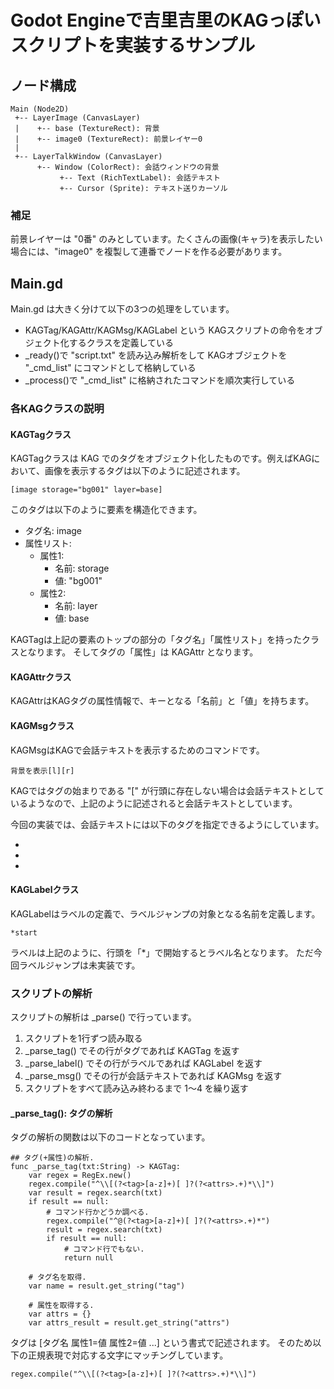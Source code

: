 # Godot Engineで吉里吉里のKAGっぽいスクリプトを実装するサンプル

## ノード構成

```
Main (Node2D)
 +-- LayerImage (CanvasLayer)
 |    +-- base (TextureRect): 背景
 |    +-- image0 (TextureRect): 前景レイヤー0
 |
 +-- LayerTalkWindow (CanvasLayer)
      +-- Window (ColorRect): 会話ウィンドウの背景
           +-- Text (RichTextLabel): 会話テキスト
           +-- Cursor (Sprite): テキスト送りカーソル
```

### 補足
前景レイヤーは "0番" のみとしています。たくさんの画像(キャラ)を表示したい場合には、"image0" を複製して連番でノードを作る必要があります。

## Main.gd
Main.gd は大きく分けて以下の3つの処理をしています。

* KAGTag/KAGAttr/KAGMsg/KAGLabel という KAGスクリプトの命令をオブジェクト化するクラスを定義している
* _ready()で "script.txt" を読み込み解析をして KAGオブジェクトを "_cmd_list" にコマンドとして格納している
* _process()で "_cmd_list" に格納されたコマンドを順次実行している

### 各KAGクラスの説明
#### KAGTagクラス
KAGTagクラスは KAG でのタグをオブジェクト化したものです。例えばKAGにおいて、画像を表示するタグは以下のように記述されます。

```
[image storage="bg001" layer=base]
```

このタグは以下のように要素を構造化できます。

* タグ名: image
* 属性リスト:
	* 属性1:
		* 名前: storage
		* 値: "bg001"
	* 属性2:
		* 名前: layer
		* 値: base

KAGTagは上記の要素のトップの部分の「タグ名」「属性リスト」を持ったクラスとなります。
そしてタグの「属性」は KAGAttr となります。

#### KAGAttrクラス

KAGAttrはKAGタグの属性情報で、キーとなる「名前」と「値」を持ちます。

#### KAGMsgクラス

KAGMsgはKAGで会話テキストを表示するためのコマンドです。

```
背景を表示[l][r]
```

KAGではタグの始まりである "[" が行頭に存在しない場合は会話テキストとしているようなので、上記のように記述されると会話テキストとしています。

今回の実装では、会話テキストには以下のタグを指定できるようにしています。

* [l]: クリック待ち
* [r]: 改行を入れる
* [p]: 改ページ

#### KAGLabelクラス
KAGLabelはラベルの定義で、ラベルジャンプの対象となる名前を定義します。

```
*start
```

ラベルは上記のように、行頭を「*」で開始するとラベル名となります。
ただ今回ラベルジャンプは未実装です。

### スクリプトの解析
スクリプトの解析は _parse() で行っています。

1. スクリプトを1行ずつ読み取る
2. _parse_tag() でその行がタグであれば KAGTag を返す
3. _parse_label() でその行がラベルであれば KAGLabel を返す
4. _parse_msg() でその行が会話テキストであれば KAGMsg を返す
5. スクリプトをすべて読み込み終わるまで 1〜4 を繰り返す

#### _parse_tag(): タグの解析
タグの解析の関数は以下のコードとなっています。

```gdscript
## タグ(+属性)の解析.
func _parse_tag(txt:String) -> KAGTag:
	var regex = RegEx.new()
	regex.compile("^\\[(?<tag>[a-z]+)[ ]?(?<attrs>.+)*\\]")
	var result = regex.search(txt)
	if result == null:
		# コマンド行かどうか調べる.
		regex.compile("^@(?<tag>[a-z]+)[ ]?(?<attrs>.+)*")
		result = regex.search(txt)
		if result == null:
			# コマンド行でもない.
			return null
	
	# タグ名を取得.
	var name = result.get_string("tag")
	
	# 属性を取得する.
	var attrs = {}
	var attrs_result = result.get_string("attrs")
```

タグは [タグ名 属性1=値 属性2=値 ...] という書式で記述されます。
そのため以下の正規表現で対応する文字にマッチングしています。

```
regex.compile("^\\[(?<tag>[a-z]+)[ ]?(?<attrs>.+)*\\]")
```

